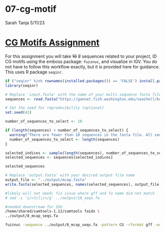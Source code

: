 07-cg-motif
================
Sarah Tanja
5/11/23

# [CG Motifs Assignment](https://sr320.github.io/course-fish546-2023/assignments/07-CG.html#cg-motifs)

For this assignment you will take ~~10~~ *8* sequences related to your
project, ID CG motifs using the emboss package: `fuzznuc`, and visualize
in IGV. You do not have to follow this workflow exactly, but it is
provided here for guidance. This uses R package `seqinr`.

``` r
if ("seqinr" %in% rownames(installed.packages()) == 'FALSE') install.packages("seqinr")
library(seqinr)
```

``` r
# Replace 'input.fasta' with the name of your multi-sequence fasta file
sequences <- read.fasta("https://gannet.fish.washington.edu/seashell/bu-546/stanja/sarahtanja/sarahtanja-coralRNA/data/Montipora_capitata_HIv3.genes.cds.fna")
```

``` r
# Set the seed for reproducibility (optional)
set.seed(42)

number_of_sequences_to_select <- 10

if (length(sequences) < number_of_sequences_to_select) {
  warning("There are fewer than 10 sequences in the fasta file. All sequences will be selected.")
  number_of_sequences_to_select <- length(sequences)
}

selected_indices <- sample(length(sequences), number_of_sequences_to_select)
selected_sequences <- sequences[selected_indices]
```

``` bash
selected_sequences  
```

``` r
# Replace 'output.fasta' with your desired output file name
output_file <- "../output/mcap.fasta"
write.fasta(selected_sequences, names(selected_sequences), output_file, open = "w")
```

``` bash
#likely will not need; fix issue where gff and fa name did not match
# sed -i 's/>lcl|/>/g' ../output/10_seqs.fa
```

``` bash
#needed downstream for IGV
/home/shared/samtools-1.12/samtools faidx \
../output/8_mcap_seqs.fa
```

``` bash
fuzznuc -sequence ../output/8_mcap_seqs.fa -pattern CG -rformat gff -outfile ../output/CGoutput.gff
```
